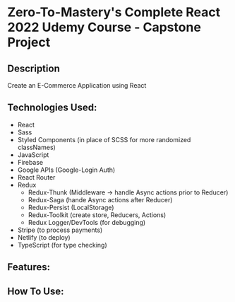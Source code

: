 # Zero-To-Mastery's Complete React 2022 Udemy Course - Capstone Project

## Description
Create an E-Commerce Application using React

## Technologies Used:
+ React
+ Sass
+ Styled Components (in place of SCSS for more randomized classNames)
+ JavaScript
+ Firebase
+ Google APIs (Google-Login Auth)
+ React Router
+ Redux
    + Redux-Thunk (Middleware -> handle Async actions prior to Reducer)
    + Redux-Saga (hande Async actions after Reducer)
    + Redux-Persist (LocalStorage)
    + Redux-Toolkit (create store, Reducers, Actions)
    + Redux Logger/DevTools (for debugging)
+ Stripe (to process payments)
+ Netlify (to deploy)
+ TypeScript (for type checking)

## Features:

## How To Use:
